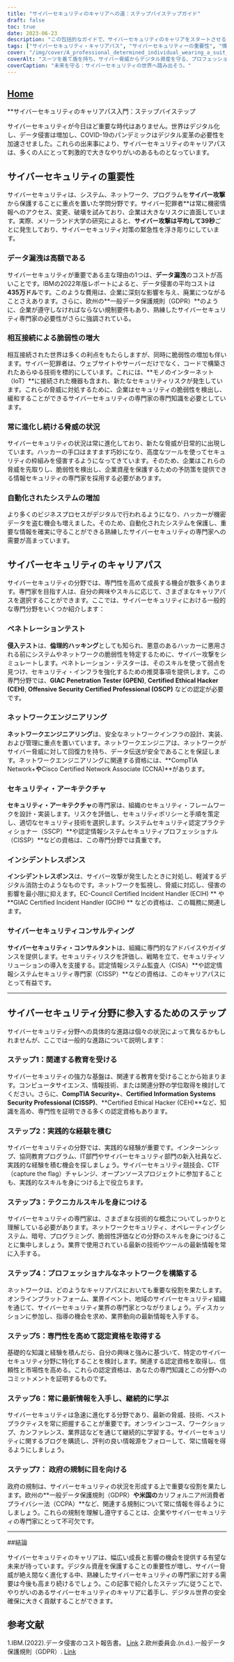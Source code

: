 ```yaml
---
title: "サイバーセキュリティのキャリアへの道：ステップバイステップガイド"
draft: false
toc: true
date: 2023-06-23
description: "この包括的なガイドで、サイバーセキュリティのキャリアをスタートさせるためのステップバイステップのプロセスを学び、さまざまな専門分野を探求しましょう。"
tags: ["サイバーセキュリティ・キャリアパス", "サイバーセキュリティーの重要性", "情報漏えい", "脆弱性", "脅威の風景", "オートメーションシステム", "侵入テスト", "倫理的ハッキング", "ネットワークエンジニアリング", "セキュリティアーキテクチャ", "インシデントレスポンス", "サイバーセキュリティ・コンサルティング", "関連教育", "じつけいけん", "ぎのう", "プロフェッショナルネットワーク", "サイバーセキュリティに特化した", "サイバーセキュリティの最新情報をお届けします。", "官制", "サイバーセキュリティ需要", "サイバーセキュリティプロフェッショナル", "デジタルトランスフォーメーション", "サイバー攻撃", "ネットワークセキュリティ", "あんごうぎじゅつ", "プログラミング", "脆弱性評価", "GDPR対応", "中外製薬の規制", "サイバーセキュリティ認定資格", "デジタルアセットプロテクション"]
cover: "/img/cover/A_professional_determined_individual_wearing_a_suit_and_hol.png"
coverAlt: "スーツを着て盾を持ち、サイバー脅威からデジタル資産を守る、プロフェッショナルな決意を持った人物。"
coverCaption: "未来を守る：サイバーセキュリティの世界へ踏み出そう。"
---
```


## [Home](/cyber-security-career-playbook-start/)

**サイバーセキュリティのキャリアパス入門：ステップバイステップ

サイバーセキュリティが今日ほど重要な時代はありません。世界はデジタル化し、データ侵害は増加し、COVID-19のパンデミックはデジタル変革の必要性を加速させました。これらの出来事により、サイバーセキュリティのキャリアパスは、多くの人にとって刺激的で大きなやりがいのあるものとなっています。

## サイバーセキュリティの重要性

サイバーセキュリティは、システム、ネットワーク、プログラムを**サイバー攻撃**から保護することに重点を置いた学問分野です。サイバー犯罪者**は常に機密情報へのアクセス、変更、破壊を試みており、企業は大きなリスクに直面しています。実際、メリーランド大学の研究によると、**サイバー攻撃は平均して39秒**ごとに発生しており、サイバーセキュリティ対策の緊急性を浮き彫りにしています。

### データ漏洩は高額である

サイバーセキュリティが重要である主な理由の1つは、**データ漏洩**のコストが高いことです。IBMの2022年版レポートによると、データ侵害の平均コストは**435万ドル**です。このような費用は、企業に深刻な影響を与え、廃業につながることさえあります。さらに、欧州の**一般データ保護規則（GDPR）**のように、企業が遵守しなければならない規制要件もあり、熟練したサイバーセキュリティ専門家の必要性がさらに強調されている。

### 相互接続による脆弱性の増大

相互接続された世界は多くの利点をもたらしますが、同時に脆弱性の増加も伴います。サイバー犯罪者は、ウェブサイトやサーバーだけでなく、コードで構築されたあらゆる技術を標的にしています。これには、**モノのインターネット（IoT）**に接続された機器も含まれ、新たなセキュリティリスクが発生しています。これらの脅威に対処するために、企業はセキュリティの脆弱性を検出し、緩和することができるサイバーセキュリティの専門家の専門知識を必要としています。

### 常に進化し続ける脅威の状況

サイバーセキュリティの状況は常に進化しており、新たな脅威が日常的に出現しています。ハッカーの手口はますます巧妙になり、高度なツールを使ってセキュリティの枠組みを侵害するようになってきています。そのため、企業はこれらの脅威を先取りし、脆弱性を検出し、企業資産を保護するための予防策を提供できる情報セキュリティの専門家を採用する必要があります。

### 自動化されたシステムの増加

より多くのビジネスプロセスがデジタルで行われるようになり、ハッカーが機密データを盗む機会も増えました。そのため、自動化されたシステムを保護し、重要な情報を確実に守ることができる熟練したサイバーセキュリティの専門家への需要が高まっています。

## サイバーセキュリティのキャリアパス

サイバーセキュリティの分野では、専門性を高めて成長する機会が数多くあります。専門家を目指す人は、自分の興味やスキルに応じて、さまざまなキャリアパスを選択することができます。ここでは、サイバーセキュリティにおける一般的な専門分野をいくつか紹介します：

### ペネトレーションテスト

**侵入テスト**は、**倫理的ハッキング**としても知られ、悪意のあるハッカーに悪用される前にシステムやネットワークの脆弱性を特定するために、サイバー攻撃をシミュレートします。ペネトレーション・テスターは、そのスキルを使って弱点を見つけ、セキュリティ・インフラを強化するための推奨事項を提供します。この専門分野では、**GIAC Penetration Tester (GPEN)**, **Certified Ethical Hacker (CEH)**, **Offensive Security Certified Professional (OSCP)** などの認定が必要です。

### ネットワークエンジニアリング

**ネットワークエンジニアリング**は、安全なネットワークインフラの設計、実装、および管理に重点を置いています。ネットワークエンジニアは、ネットワークがサイバー脅威に対して回復力を持ち、データ伝送が安全であることを保証します。ネットワークエンジニアリングに関連する資格には、**CompTIA Network+**や**Cisco Certified Network Associate (CCNA)**があります。

### セキュリティ・アーキテクチャ

**セキュリティ・アーキテクチャ**の専門家は、組織のセキュリティ・フレームワークを設計・実装します。リスクを評価し、セキュリティポリシーと手順を策定し、適切なセキュリティ技術を選択します。システムセキュリティ認定プラクティショナー（SSCP）**や認定情報システムセキュリティプロフェッショナル（CISSP）**などの資格は、この専門分野では貴重です。

### インシデントレスポンス

**インシデントレスポンス**は、サイバー攻撃が発生したときに対処し、軽減するデジタル消防士のようなものです。ネットワークを監視し、脅威に対応し、侵害の影響を最小限に抑えます。EC-Council Certified Incident Handler (ECIH) ** や **GIAC Certified Incident Handler (GCIH) ** などの資格は、この職務に関連します。

### サイバーセキュリティコンサルティング

**サイバーセキュリティ・コンサルタント**は、組織に専門的なアドバイスやガイダンスを提供します。セキュリティリスクを評価し、戦略を立て、セキュリティソリューションの導入を支援する。認定情報システム監査人（CISA）**や認定情報システムセキュリティ専門家（CISSP）**などの資格は、このキャリアパスにとって有益です。

______

## サイバーセキュリティ分野に参入するためのステップ

サイバーセキュリティ分野への具体的な進路は個々の状況によって異なるかもしれませんが、ここでは一般的な進路について説明します：

### ステップ1：関連する教育を受ける

サイバーセキュリティの強力な基盤は、関連する教育を受けることから始まります。コンピュータサイエンス、情報技術、または関連分野の学位取得を検討してください。さらに、**CompTIA Security+**、**Certified Information Systems Security Professional (CISSP)**、**Certified Ethical Hacker (CEH)**など、知識を高め、専門性を証明できる多くの認定資格もあります。

### ステップ2：実践的な経験を積む

サイバーセキュリティの分野では、実践的な経験が重要です。インターンシップ、協同教育プログラム、IT部門やサイバーセキュリティ部門の新入社員など、実践的な経験を積む機会を探しましょう。サイバーセキュリティ競技会、CTF（capture the flag）チャレンジ、オープンソースプロジェクトに参加することも、実践的なスキルを身につける上で役立ちます。

### ステップ3：テクニカルスキルを身につける

サイバーセキュリティの専門家は、さまざまな技術的な概念についてしっかりと理解している必要があります。ネットワークセキュリティ、オペレーティングシステム、暗号、プログラミング、脆弱性評価などの分野のスキルを身につけることに集中しましょう。業界で使用されている最新の技術やツールの最新情報を常に入手する。

### ステップ4：プロフェッショナルなネットワークを構築する

ネットワークは、どのようなキャリアパスにおいても重要な役割を果たします。オンラインプラットフォーム、業界イベント、地域のサイバーセキュリティ組織を通じて、サイバーセキュリティ業界の専門家とつながりましょう。ディスカッションに参加し、指導の機会を求め、業界動向の最新情報を入手する。

### ステップ5：専門性を高めて認定資格を取得する

基礎的な知識と経験を積んだら、自分の興味と強みに基づいて、特定のサイバーセキュリティ分野に特化することを検討します。関連する認定資格を取得し、信頼性と市場性を高める。これらの認定資格は、あなたの専門知識とこの分野へのコミットメントを証明するものです。

### ステップ6：常に最新情報を入手し、継続的に学ぶ

サイバーセキュリティは急速に進化する分野であり、最新の脅威、技術、ベストプラクティスを常に把握することが重要です。オンラインコース、ワークショップ、カンファレンス、業界誌などを通じて継続的に学習する。サイバーセキュリティに関するブログを購読し、評判の良い情報源をフォローして、常に情報を得るようにしましょう。

### ステップ7： 政府の規制に目を向ける

政府の規制は、サイバーセキュリティの状況を形成する上で重要な役割を果たします。欧州の**一般データ保護規則（GDPR）**や米国の**カリフォルニア州消費者プライバシー法（CCPA）**など、関連する規制について常に情報を得るようにしましょう。これらの規制を理解し遵守することは、企業やサイバーセキュリティの専門家にとって不可欠です。

______

##結論

サイバーセキュリティのキャリアは、幅広い成長と影響の機会を提供する有望な未来が待っています。デジタル資産を保護することの重要性が増し、サイバー脅威が絶え間なく進化する中、熟練したサイバーセキュリティの専門家に対する需要は今後も高まり続けるでしょう。この記事で紹介したステップに従うことで、やりがいのあるサイバーセキュリティのキャリアに着手し、デジタル世界の安全確保に大きく貢献することができます。

## 参考文献

1.IBM.(2022).データ侵害のコスト報告書。 [Link](https://www.ibm.com/security/digital-assets/cost-data-breach-report/)
2.欧州委員会.(n.d.).一般データ保護規則（GDPR）. [Link](https://ec.europa.eu/info/law/law-topic/data-protection_en)